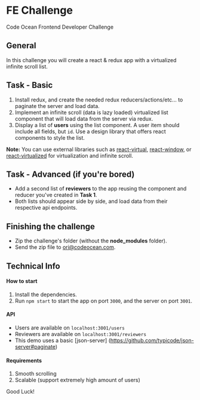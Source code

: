 # FE Challenge
Code Ocean Frontend Developer Challenge

## General
In this challenge you will create a react & redux app with a virtualized infinite scroll list.

## Task - Basic
1. Install redux, and create the needed redux reducers/actions/etc... to paginate the server and load data.
2. Implement an infinite scroll (data is lazy loaded) virtualized list component that will load data from the server via redux.
3. Display a list of **users** using the list component. A user item should include all fields, but `id`.
Use a design library that offers react components to style the list.

**Note:** You can use external libraries such as [react-virtual](https://github.com/tannerlinsley/react-virtual), [react-window](https://github.com/bvaughn/react-window), or [react-virtualized](https://github.com/bvaughn/react-virtualized) for virtualization and infinite scroll.

## Task - Advanced (if you're bored)
* Add a second list of **reviewers** to the app reusing the component and reducer you've created in **Task 1**.
* Both lists should appear side by side, and load data from their respective api endpoints.

## Finishing the challenge
* Zip the challenge's folder (without the **node_modules** folder).
* Send the zip file to [ori@codeocean.com](mailto:ori@codeocean.com).

## Technical Info

#### How to start
1. Install the dependencies.
2. Run `npm start` to start the app on port `3000`, and the server on port `3001`.

#### API
* Users are available on `localhost:3001/users`
* Reviewers are available on `localhost:3001/reviewers`
* This demo uses a basic [json-server] (https://github.com/typicode/json-server#paginate)

#### Requirements
1. Smooth scrolling
2. Scalable (support extremely high amount of users)

Good Luck!
